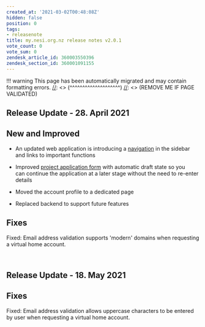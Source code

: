 ```yaml
---
created_at: '2021-03-02T00:48:08Z'
hidden: false
position: 0
tags:
- releasenote
title: my.nesi.org.nz release notes v2.0.1
vote_count: 0
vote_sum: 0
zendesk_article_id: 360003550396
zendesk_section_id: 360001091155
---
```




[//]: <> (REMOVE ME IF PAGE VALIDATED)
[//]: <> (vvvvvvvvvvvvvvvvvvvv)
!!! warning
    This page has been automatically migrated and may contain formatting errors.
[//]: <> (^^^^^^^^^^^^^^^^^^^^)
[//]: <> (REMOVE ME IF PAGE VALIDATED)

## Release Update - 28. April 2021

## New and Improved

-   An updated web application is introducing a
    [navigation](../../Getting_Started/my-nesi-org-nz/Navigating_the_my-nesi-org-nz_web_interface.md)
    in the sidebar and links to important functions

-   Improved [project application
    form](../../Getting_Started/my-nesi-org-nz/The_NeSI_Project_Request_Form.md)
    with automatic draft state so you can continue the application at a
    later stage without the need to re-enter details

-   Moved the account profile to a dedicated page

-   Replaced backend to support future features

## Fixes

Fixed: Email address validation supports 'modern' domains when
requesting a virtual home account.

 

## Release Update - 18. May 2021

## Fixes

Fixed: Email address validation allows uppercase characters to be
entered by user when requesting a virtual home account.